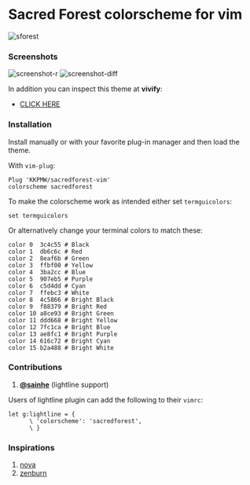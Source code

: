 # Sacred Forest colorscheme for vim #

![sforest](https://i.imgur.com/BygNPLS.jpg)

### Screenshots ###

![screenshot-r](https://i.imgur.com/znw5UJ0.png)
![screenshot-diff](https://i.imgur.com/ABX08tR.png)

In addition you can inspect this theme at **vivify**:

* [CLICK HERE](http://bytefluent.com/vivify/index.php?remote=raw.githubusercontent.com%2FKKPMW%2Fsacredforest-vim%2Fmaster%2Fcolors%2Fsacredforest.vim)

### Installation ###

Install manually or with your favorite plug-in manager and then load the theme.

With `vim-plug`:

```VimL
Plug 'KKPMW/sacredforest-vim'
colorscheme sacredforest
```

To make the colorscheme work as intended either set `termguicolors`:

```VimL
set termguicolors
```

Or alternatively change your terminal colors to match these:

    color 0  3c4c55 # Black
    color 1  db6c6c # Red
    color 2  8eaf6b # Green
    color 3  ffbf00 # Yellow
    color 4  3ba2cc # Blue
    color 5  907eb5 # Purple
    color 6  c5d4dd # Cyan
    color 7  ffebc3 # White
    color 8  4c5866 # Bright Black
    color 9  f88379 # Bright Red
    color 10 a8ce93 # Bright Green
    color 11 ddd668 # Bright Yellow
    color 12 7fc1ca # Bright Blue
    color 13 ae8fc1 # Bright Purple
    color 14 616c72 # Bright Cyan
    color 15 b2a488 # Bright White

### Contributions ###

1. [**@sainhe**](https://github.com/sainnhe) (lightline support)

Users of lightline plugin can add the following to their `vimrc`:

```VimL
let g:lightline = {
      \ 'colorscheme': 'sacredforest',
      \ }
```



### Inspirations ###

1. [nova](https://github.com/trevordmiller/nova-vim)
2. [zenburn](http://kippura.org/zenburnpage/)

